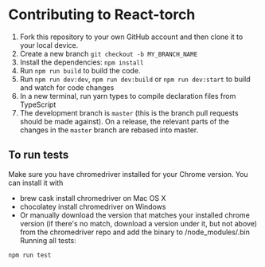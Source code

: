 # Contributing to React-torch

1. Fork this repository to your own GitHub account and then clone it to your local device.
2. Create a new branch `git checkout -b MY_BRANCH_NAME`
3. Install the dependencies: `npm install`
4. Run `npm run build` to build the code.
5. Run `npm run dev:dev`, `npm run dev:build` or `npm run dev:start` to build and watch for code changes
6. In a new terminal, run yarn types to compile declaration files from TypeScript
7. The development branch is `master` (this is the branch pull requests should be made against). On a release, the relevant parts of the changes in the `master` branch are rebased into master.

## To run tests

Make sure you have chromedriver installed for your Chrome version. You can install it with

- brew cask install chromedriver on Mac OS X
- chocolatey install chromedriver on Windows
- Or manually download the version that matches your installed chrome version (if there's no match, download a version under it, but not above) from the chromedriver repo and add the binary to <next-repo>/node_modules/.bin
  Running all tests:

```
npm run test
```
